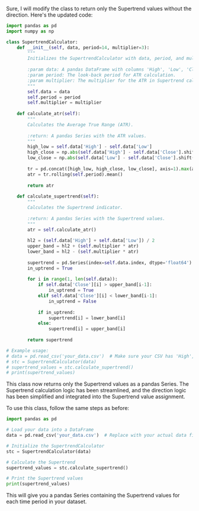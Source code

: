 Sure, I will modify the class to return only the Supertrend values without the direction. Here's the updated code:

```python
import pandas as pd
import numpy as np

class SupertrendCalculator:
    def __init__(self, data, period=14, multiplier=3):
        """
        Initializes the SupertrendCalculator with data, period, and multiplier.
        
        :param data: A pandas DataFrame with columns 'High', 'Low', 'Close'.
        :param period: The look-back period for ATR calculation.
        :param multiplier: The multiplier for the ATR in Supertrend calculation.
        """
        self.data = data
        self.period = period
        self.multiplier = multiplier
    
    def calculate_atr(self):
        """
        Calculates the Average True Range (ATR).
        
        :return: A pandas Series with the ATR values.
        """
        high_low = self.data['High'] - self.data['Low']
        high_close = np.abs(self.data['High'] - self.data['Close'].shift())
        low_close = np.abs(self.data['Low'] - self.data['Close'].shift())
        
        tr = pd.concat([high_low, high_close, low_close], axis=1).max(axis=1)
        atr = tr.rolling(self.period).mean()
        
        return atr
    
    def calculate_supertrend(self):
        """
        Calculates the Supertrend indicator.
        
        :return: A pandas Series with the Supertrend values.
        """
        atr = self.calculate_atr()
        
        hl2 = (self.data['High'] + self.data['Low']) / 2
        upper_band = hl2 + (self.multiplier * atr)
        lower_band = hl2 - (self.multiplier * atr)
        
        supertrend = pd.Series(index=self.data.index, dtype='float64')
        in_uptrend = True
        
        for i in range(1, len(self.data)):
            if self.data['Close'][i] > upper_band[i-1]:
                in_uptrend = True
            elif self.data['Close'][i] < lower_band[i-1]:
                in_uptrend = False
            
            if in_uptrend:
                supertrend[i] = lower_band[i]
            else:
                supertrend[i] = upper_band[i]
        
        return supertrend

# Example usage:
# data = pd.read_csv('your_data.csv')  # Make sure your CSV has 'High', 'Low', 'Close' columns
# stc = SupertrendCalculator(data)
# supertrend_values = stc.calculate_supertrend()
# print(supertrend_values)
```

This class now returns only the Supertrend values as a pandas Series. The Supertrend calculation logic has been streamlined, and the direction logic has been simplified and integrated into the Supertrend value assignment.

To use this class, follow the same steps as before:

```python
import pandas as pd

# Load your data into a DataFrame
data = pd.read_csv('your_data.csv')  # Replace with your actual data file

# Initialize the SupertrendCalculator
stc = SupertrendCalculator(data)

# Calculate the Supertrend
supertrend_values = stc.calculate_supertrend()

# Print the Supertrend values
print(supertrend_values)
```

This will give you a pandas Series containing the Supertrend values for each time period in your dataset.
